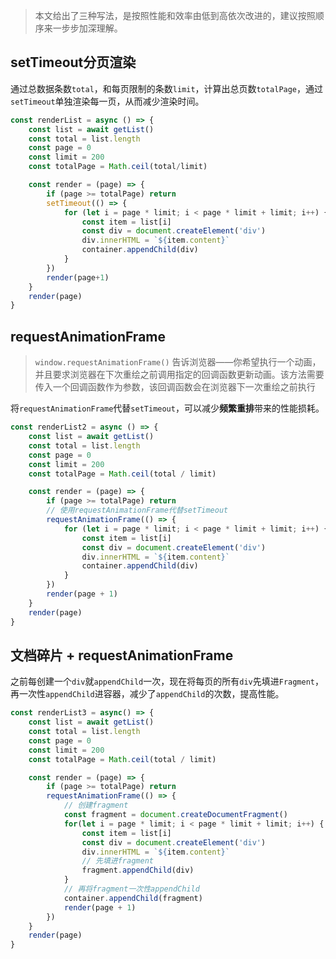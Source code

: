 > 本文给出了三种写法，是按照性能和效率由低到高依次改进的，建议按照顺序来一步步加深理解。

## setTimeout分页渲染
通过总数据条数`total`，和每页限制的条数`limit`，计算出总页数`totalPage`，通过`setTimeout`单独渲染每一页，从而减少渲染时间。

```javascript
const renderList = async () => {   
    const list = await getList()   
    const total = list.length
    const page = 0      
    const limit = 200   
    const totalPage = Math.ceil(total/limit)

    const render = (page) => {
        if (page >= totalPage) return
        setTimeout(() => {
            for (let i = page * limit; i < page * limit + limit; i++) {
                const item = list[i]
                const div = document.createElement('div')
                div.innerHTML = `${item.content}`
                container.appendChild(div)
            }
        })
        render(page+1)
    }
    render(page)
}
```

## requestAnimationFrame

> `window.requestAnimationFrame()` 告诉浏览器——你希望执行一个动画，并且要求浏览器在下次重绘之前调用指定的回调函数更新动画。该方法需要传入一个回调函数作为参数，该回调函数会在浏览器下一次重绘之前执行

将`requestAnimationFrame`代替`setTimeout`，可以减少**频繁重排**带来的性能损耗。

```javascript
const renderList2 = async () => {
    const list = await getList()
    const total = list.length
    const page = 0
    const limit = 200
    const totalPage = Math.ceil(total / limit)

    const render = (page) => {
        if (page >= totalPage) return 
        // 使用requestAnimationFrame代替setTimeout
        requestAnimationFrame(() => {
            for (let i = page * limit; i < page * limit + limit; i++) {
                const item = list[i]
                const div = document.createElement('div')
                div.innerHTML = `${item.content}`
                container.appendChild(div)
            }
        })
        render(page + 1)
    }
    render(page)
}
```

## 文档碎片 + requestAnimationFrame
之前每创建一个`div`就`appendChild`一次，现在将每页的所有`div`先填进`Fragment`，再一次性`appendChild`进容器，减少了`appendChild`的次数，提高性能。

```javascript
const renderList3 = async() => {
    const list = await getList()
    const total = list.length
    const page = 0
    const limit = 200
    const totalPage = Math.ceil(total / limit) 

    const render = (page) => {
        if (page >= totalPage) return
        requestAnimationFrame(() => {
            // 创建fragment
            const fragment = document.createDocumentFragment()
            for(let i = page * limit; i < page * limit + limit; i++) {
                const item = list[i]
                const div = document.createElement('div')
                div.innerHTML = `${item.content}`
                // 先填进fragment
                fragment.appendChild(div)
            } 
            // 再将fragment一次性appendChild
            container.appendChild(fragment)
            render(page + 1)
        })
    }
    render(page)
}
```